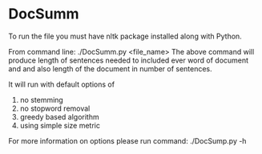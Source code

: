 # DocSumm
To run the file you must have nltk package installed along with Python.

From command line:
./DocSumm.py <file_name>
The above command will produce length of sentences needed to included ever word of document and and also length of the document in number of sentences.

It will run with default options of
1. no stemming
2. no stopword removal
3. greedy based algorithm
4. using simple size metric

For more information on options please run command: ./DocSump.py -h
